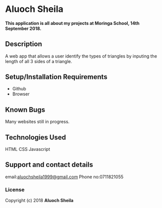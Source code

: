 # Aluoch Sheila
#### This application is all about my projects at Moringa School, 14th September 2018.
## Description
A web app that allows a user identify the types of triangles by inputing the length of all 3 sides of a triangle.
## Setup/Installation Requirements
* Github
* Browser
## Known Bugs
Many websites still in progress.
## Technologies Used
HTML
CSS
Javascript
## Support and contact details
email:aluochsheila1999@gmail.com
Phone no:0711821055
### License
 Copyright (c) 2018 **Aluoch Sheila**
